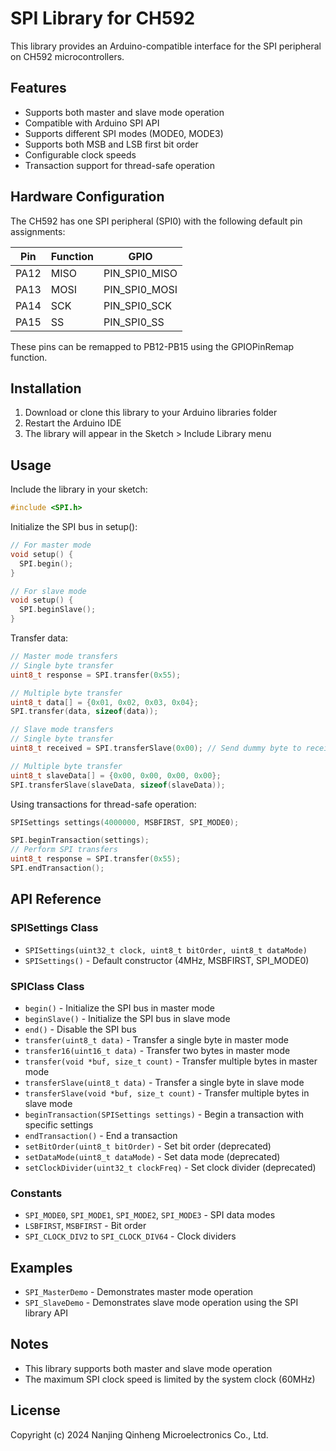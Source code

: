 # SPI Library for CH592

This library provides an Arduino-compatible interface for the SPI peripheral on CH592 microcontrollers.

## Features

- Supports both master and slave mode operation
- Compatible with Arduino SPI API
- Supports different SPI modes (MODE0, MODE3)
- Supports both MSB and LSB first bit order
- Configurable clock speeds
- Transaction support for thread-safe operation

## Hardware Configuration

The CH592 has one SPI peripheral (SPI0) with the following default pin assignments:

| Pin | Function | GPIO |
|-----|----------|------|
| PA12 | MISO | PIN_SPI0_MISO |
| PA13 | MOSI | PIN_SPI0_MOSI |
| PA14 | SCK | PIN_SPI0_SCK |
| PA15 | SS | PIN_SPI0_SS |

These pins can be remapped to PB12-PB15 using the GPIOPinRemap function.

## Installation

1. Download or clone this library to your Arduino libraries folder
2. Restart the Arduino IDE
3. The library will appear in the Sketch > Include Library menu

## Usage

Include the library in your sketch:

```cpp
#include <SPI.h>
```

Initialize the SPI bus in setup():

```cpp
// For master mode
void setup() {
  SPI.begin();
}

// For slave mode
void setup() {
  SPI.beginSlave();
}
```

Transfer data:

```cpp
// Master mode transfers
// Single byte transfer
uint8_t response = SPI.transfer(0x55);

// Multiple byte transfer
uint8_t data[] = {0x01, 0x02, 0x03, 0x04};
SPI.transfer(data, sizeof(data));

// Slave mode transfers
// Single byte transfer
uint8_t received = SPI.transferSlave(0x00); // Send dummy byte to receive data

// Multiple byte transfer
uint8_t slaveData[] = {0x00, 0x00, 0x00, 0x00};
SPI.transferSlave(slaveData, sizeof(slaveData));
```

Using transactions for thread-safe operation:

```cpp
SPISettings settings(4000000, MSBFIRST, SPI_MODE0);

SPI.beginTransaction(settings);
// Perform SPI transfers
uint8_t response = SPI.transfer(0x55);
SPI.endTransaction();
```

## API Reference

### SPISettings Class

- `SPISettings(uint32_t clock, uint8_t bitOrder, uint8_t dataMode)`
- `SPISettings()` - Default constructor (4MHz, MSBFIRST, SPI_MODE0)

### SPIClass Class

- `begin()` - Initialize the SPI bus in master mode
- `beginSlave()` - Initialize the SPI bus in slave mode
- `end()` - Disable the SPI bus
- `transfer(uint8_t data)` - Transfer a single byte in master mode
- `transfer16(uint16_t data)` - Transfer two bytes in master mode
- `transfer(void *buf, size_t count)` - Transfer multiple bytes in master mode
- `transferSlave(uint8_t data)` - Transfer a single byte in slave mode
- `transferSlave(void *buf, size_t count)` - Transfer multiple bytes in slave mode
- `beginTransaction(SPISettings settings)` - Begin a transaction with specific settings
- `endTransaction()` - End a transaction
- `setBitOrder(uint8_t bitOrder)` - Set bit order (deprecated)
- `setDataMode(uint8_t dataMode)` - Set data mode (deprecated)
- `setClockDivider(uint32_t clockFreq)` - Set clock divider (deprecated)

### Constants

- `SPI_MODE0`, `SPI_MODE1`, `SPI_MODE2`, `SPI_MODE3` - SPI data modes
- `LSBFIRST`, `MSBFIRST` - Bit order
- `SPI_CLOCK_DIV2` to `SPI_CLOCK_DIV64` - Clock dividers

## Examples

- `SPI_MasterDemo` - Demonstrates master mode operation
- `SPI_SlaveDemo` - Demonstrates slave mode operation using the SPI library API

## Notes

- This library supports both master and slave mode operation
- The maximum SPI clock speed is limited by the system clock (60MHz)

## License

Copyright (c) 2024 Nanjing Qinheng Microelectronics Co., Ltd.